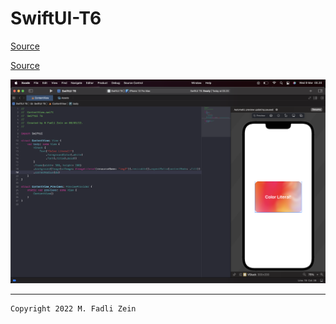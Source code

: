# SwiftUI-T6

[Source](https://designcode.io/swiftui-handbook-color-literals)

[Source](https://unsplash.com/s/photos/gradient)

<pre>
<img src="preview/example1.png">
</pre>

---

```
Copyright 2022 M. Fadli Zein
```

